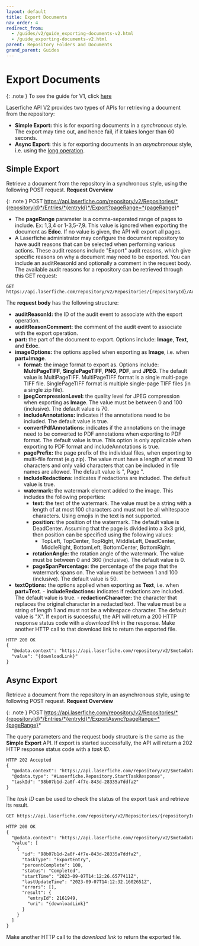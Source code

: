 ```yaml
---
layout: default
title: Export Documents
nav_order: 4
redirect_from:
  - /guides/v2/guide_exporting-documents-v2.html
  - /guide_exporting-documents-v2.html
parent: Repository Folders and Documents
grand_parent: Guides
---
```


<!--© 2024 Laserfiche.
See LICENSE-DOCUMENTATION and LICENSE-CODE in the project root for license information.-->

# Export Documents

{: .note }
To see the guide for V1, click [here](../guide_exporting-documents/)

Laserfiche API V2 provides two types of APIs for retrieving a document from the repository:

- **Simple Export:** this is for exporting documents in a _synchronous_ style. The export may time out, and hence fail, if it takes longer than 60 seconds.
- **Async Export:** this is for exporting documents in an _asynchronous_ style, i.e. using the [long operation](../../../getting-started/guide_long-operations-v2/).

## Simple Export

Retrieve a document from the repository in a synchronous style, using the following POST request.
**Request Overview**

{: .note }
POST https://api.laserfiche.com/repository/v2/Repositories/*{repositoryId}*/Entries/*{entryId}*/Export?pageRange=*{pageRange}*

- The **pageRange** parameter is a comma-separated range of pages to include. Ex: 1,3,4 or 1-3,5-7,9. This value is ignored when exporting the document as **Edoc**. If no value is given, the API will export all pages.
- A Laserfiche administrator may configure the document repository to have audit reasons that can be selected when performing various actions. These audit reasons include "Export" audit reasons, which give specific reasons on why a document may need to be exported. You can include an auditReasonId and optionally a comment in the request body. The available audit reasons for a repository can be retrieved through this GET request:

```
GET https://api.laserfiche.com/repository/v2/Repositories/{repositoryId}/AuditReasons
```

The **request body** has the following structure:

- **auditReasonId:** the ID of the audit event to associate with the export operation.
- **auditReasonComment:** the comment of the audit event to associate with the export operation.
- **part:** the part of the document to export. Options include: **Image**, **Text**, and **Edoc**.
- **imageOptions:** the options applied when exporting as **Image**, i.e. when **part=Image**.
  - **format:** the image format to export as. Options include: **MultiPageTIFF**, **SinglePageTIFF**, **PNG**, **PDF**, and **JPEG**. The default value is MultiPageTIFF. MultiPageTIFF format is a single multi-page TIFF file. SinglePageTIFF format is multiple single-page TIFF files (in a single zip file).
  - **jpegCompressionLevel:** the quality level for JPEG compression when exporting as **Image**. The value must be between 0 and 100 (inclusive). The default value is 70.
  - **includeAnnotations:** indicates if the annotations need to be included. The default value is true.
  - **convertPdfAnnotations:** indicates if the annotations on the image need to be converted to PDF annotations when exporting to PDF format. The default value is true. This option is only applicable when exporting to PDF format and includeAnnotations is true.
  - **pagePrefix:** the page prefix of the individual files, when exporting to multi-file format (e.g.zip). The value must have a length of at most 10 characters and only valid characters that can be included in file names are allowed. The default value is ", Page ".
  - **includeRedactions:** indicates if redactions are included. The default value is true.
  - **watermark:** the watermark element added to the image. This includes the following properties:
    - **text:** the text of the watermark. The value must be a string with a length of at most 100 characters and must not be all whitespace characters. Using emojis in the text is not supported.
    - **position:** the position of the watermark. The default value is DeadCenter. Assuming that the page is divided into a 3x3 grid, then position can be specified using the following values:
      - TopLeft, TopCenter, TopRight, MiddleLeft, DeadCenter, MiddleRight, BottomLeft, BottomCenter, BottomRight.
    - **rotationAngle:** the rotation angle of the watermark. The value must be between 0 and 360 (inclusive). The default value is 0.
    - **pageSpanPercentage:** the percentage of the page that the watermark spans on. The value must be between 1 and 100 (inclusive). The default value is 50.
- **textOptions:** the options applied when exporting as **Text**, i.e. when **part=Text**. - **includeRedactions:** indicates if redactions are included. The default value is true. - **redactionCharacter:** the character that replaces the original character in a redacted text. The value must be a string of length 1 and must not be a whitespace character. The default value is "X".
  If export is successful, the API will return a 200 HTTP response status code with a _download link_ in the response. Make another HTTP call to that download link to return the exported file.

```xml
HTTP 200 OK
{
  "@odata.context": "https://api.laserfiche.com/repository/v2/$metadata#Repositories('r-abc123')/entries(2161949)/Export",
  "value": "{downloadLink}"
}
```

## Async Export

Retrieve a document from the repository in an asynchronous style, using te following POST request.
**Request Overview**

{: .note }
POST https://api.laserfiche.com/repository/v2/Repositories/*{repositoryId}*/Entries/*{entryId}*/ExportAsync?pageRange=*{pageRange}*

The query parameters and the request body structure is the same as the **Simple Export** API.
If export is started successfully, the API will return a 202 HTTP response status code with a _task ID_.

```xml
HTTP 202 Accepted
{
  "@odata.context": "https://api.laserfiche.com/repository/v2/$metadata#Repositories('r-abc123')/entries(2161949)/ExportAsync",
  "@odata.type": "#Laserfiche.Repository.StartTaskResponse",
  "taskId": "98b07b1d-2a0f-4f7e-843d-28335a7ddfa2"
}
```

The _task ID_ can be used to check the status of the export task and retrieve its result.

```xml
GET https://api.laserfiche.com/repository/v2/Repositories/{repositoryId}/Tasks?taskIds={taskId}
```

```xml
HTTP 200 OK
{
  "@odata.context": "https://api.laserfiche.com/repository/v2/$metadata#Tasks",
  "value": [
    {
      "id": "98b07b1d-2a0f-4f7e-843d-28335a7ddfa2",
      "taskType": "ExportEntry",
      "percentComplete": 100,
      "status": "Completed",
      "startTime": "2023-09-07T14:12:26.6577411Z",
      "lastUpdateTime": "2023-09-07T14:12:32.1602651Z",
      "errors": [],
      "result": {
        "entryId": 2161949,
        "uri": "{downloadLink}"
      }
    }
  ]
}
```

Make another HTTP call to the _download link_ to return the exported file.
